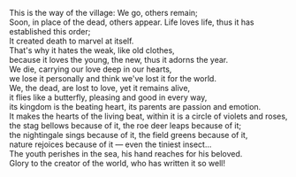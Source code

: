 This is the way of the village: We go, others remain;  
Soon, in place of the dead, others appear.
Life loves life, thus it has established this order;  
It created death to marvel at itself.  
That's why it hates the weak, like old clothes,  
because it loves the young, the new, thus it adorns the year.  
We die, carrying our love deep in our hearts,  
we lose it personally and think we've lost it for the world.  
We, the dead, are lost to love, yet it remains alive,  
it flies like a butterfly, pleasing and good in every way,  
its kingdom is the beating heart, its parents are passion and emotion.  
It makes the hearts of the living beat, within it is a circle of violets and roses,  
the stag bellows because of it, the roe deer leaps because of it;  
the nightingale sings because of it, the field greens because of it,  
nature rejoices because of it — even the tiniest insect...  
The youth perishes in the sea, his hand reaches for his beloved.  
Glory to the creator of the world, who has written it so well!